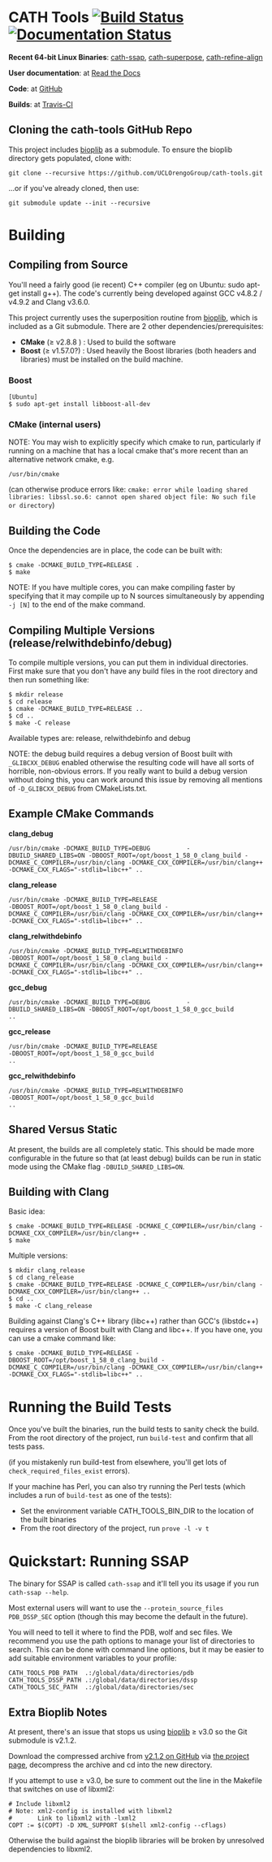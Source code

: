 # CATH Tools [![Build Status](https://travis-ci.org/UCLOrengoGroup/cath-tools.svg?branch=master)](https://travis-ci.org/UCLOrengoGroup/cath-tools) [![Documentation Status](https://readthedocs.org/projects/cath-tools/badge/?version=latest)](https://readthedocs.org/projects/cath-tools/?badge=latest)

**Recent 64-bit Linux Binaries**: [cath-ssap](https://cath-tools.s3.amazonaws.com/UCLOrengoGroup/cath-tools/93/93.1/release_build/cath-ssap "A Linux cath-ssap binary from a recent commit"), [cath-superpose](https://cath-tools.s3.amazonaws.com/UCLOrengoGroup/cath-tools/93/93.1/release_build/cath-superpose "A Linux cath-superpose binary from a recent commit"), [cath-refine-align](https://cath-tools.s3.amazonaws.com/UCLOrengoGroup/cath-tools/93/93.1/release_build/cath-refine-align "A Linux cath-refine-align binary from a recent commit")

**User documentation**: at [Read the Docs](http://cath-tools.readthedocs.org/en/latest/README/ "The CATH Tools user documentation at Read the Docs") 

**Code**: at [GitHub](https://github.com/UCLOrengoGroup/cath-tools "The CATH Tools GitHub respository") 

**Builds**: at [Travis-CI](https://travis-ci.org/UCLOrengoGroup/cath-tools "The CATH Tools Travis-CI builds") 

Cloning the cath-tools GitHub Repo
---

This project includes [bioplib](https://github.com/ACRMGroup/bioplib "Bioplib's GitHub homepage") as a submodule. To ensure the bioplib directory gets populated, clone with:

    git clone --recursive https://github.com/UCLOrengoGroup/cath-tools.git

...or if you've already cloned, then use:

    git submodule update --init --recursive

Building
========

Compiling from Source
---------------------

You'll need a fairly good (ie recent) C++ compiler (eg on Ubuntu: sudo apt-get install g++). The code's currently being developed against GCC v4.8.2 / v4.9.2 and Clang v3.6.0.

This project currently uses the superposition routine from [bioplib](https://github.com/ACRMGroup/bioplib "Bioplib's GitHub Homepage"), which is included as a Git submodule. There are 2 other dependencies/prerequisites:

 * **CMake** (&ge; v2.8.8  ) : Used to build the software
 * **Boost** (&ge; v1.57.0?) : Used heavily the Boost libraries (both headers and libraries) must be installed on the build machine.

### Boost

    [Ubuntu]
    $ sudo apt-get install libboost-all-dev

### CMake (internal users)

NOTE: You may wish to explicitly specify which cmake to run, particularly if running on a machine that has a local cmake that's more recent than an alternative network cmake, e.g.

    /usr/bin/cmake

(can otherwise produce errors like: ```cmake: error while loading shared libraries: libssl.so.6: cannot open shared object file: No such file or directory```)


Building the Code
-----------------

Once the dependencies are in place, the code can be built with:

    $ cmake -DCMAKE_BUILD_TYPE=RELEASE .
    $ make

NOTE: If you have multiple cores, you can make compiling faster by specifying that it may compile up to N sources simultaneously by appending
      `-j [N]` to the end of the make command.


Compiling Multiple Versions (release/relwithdebinfo/debug)
----------------------------------------------------------

To compile multiple versions, you can put them in individual directories. First make sure that you don't have any
build files in the root directory and then run something like:

    $ mkdir release
    $ cd release
    $ cmake -DCMAKE_BUILD_TYPE=RELEASE ..
    $ cd ..
    $ make -C release

Available types are: release, relwithdebinfo and debug

NOTE: the debug build requires a debug version of Boost built with `_GLIBCXX_DEBUG` enabled otherwise the resulting code will have all sorts of
horrible, non-obvious errors. If you really want to build a debug version without doing this, you can work around this issue by removing all
mentions of `-D_GLIBCXX_DEBUG` from CMakeLists.txt.

Example CMake Commands
----------------------

**clang_debug**

    /usr/bin/cmake -DCMAKE_BUILD_TYPE=DEBUG          -DBUILD_SHARED_LIBS=ON -DBOOST_ROOT=/opt/boost_1_58_0_clang_build -DCMAKE_C_COMPILER=/usr/bin/clang -DCMAKE_CXX_COMPILER=/usr/bin/clang++ -DCMAKE_CXX_FLAGS="-stdlib=libc++" ..

**clang_release**

    /usr/bin/cmake -DCMAKE_BUILD_TYPE=RELEASE                               -DBOOST_ROOT=/opt/boost_1_58_0_clang_build -DCMAKE_C_COMPILER=/usr/bin/clang -DCMAKE_CXX_COMPILER=/usr/bin/clang++ -DCMAKE_CXX_FLAGS="-stdlib=libc++" ..

**clang_relwithdebinfo**

    /usr/bin/cmake -DCMAKE_BUILD_TYPE=RELWITHDEBINFO                        -DBOOST_ROOT=/opt/boost_1_58_0_clang_build -DCMAKE_C_COMPILER=/usr/bin/clang -DCMAKE_CXX_COMPILER=/usr/bin/clang++ -DCMAKE_CXX_FLAGS="-stdlib=libc++" ..

**gcc_debug**

    /usr/bin/cmake -DCMAKE_BUILD_TYPE=DEBUG          -DBUILD_SHARED_LIBS=ON -DBOOST_ROOT=/opt/boost_1_58_0_gcc_build                                                                                                              ..

**gcc_release**

    /usr/bin/cmake -DCMAKE_BUILD_TYPE=RELEASE                               -DBOOST_ROOT=/opt/boost_1_58_0_gcc_build                                                                                                              ..

**gcc_relwithdebinfo**

    /usr/bin/cmake -DCMAKE_BUILD_TYPE=RELWITHDEBINFO                        -DBOOST_ROOT=/opt/boost_1_58_0_gcc_build                                                                                                              ..

Shared Versus Static
----------------

At present, the builds are all completely static. This should be made more configurable in the future so that (at least debug) builds can be run in static mode using the CMake flag `-DBUILD_SHARED_LIBS=ON`.

Building with Clang
-------------------

Basic idea:

    $ cmake -DCMAKE_BUILD_TYPE=RELEASE -DCMAKE_C_COMPILER=/usr/bin/clang -DCMAKE_CXX_COMPILER=/usr/bin/clang++ .
    $ make

Multiple versions:

    $ mkdir clang_release
    $ cd clang_release
    $ cmake -DCMAKE_BUILD_TYPE=RELEASE -DCMAKE_C_COMPILER=/usr/bin/clang -DCMAKE_CXX_COMPILER=/usr/bin/clang++ ..
    $ cd ..
    $ make -C clang_release

Building against Clang's C++ library (libc++) rather than GCC's (libstdc++) requires a version of Boost built with Clang and libc++. If you have one, you can use a cmake command like:

    $ cmake -DCMAKE_BUILD_TYPE=RELEASE -DBOOST_ROOT=/opt/boost_1_58_0_clang_build -DCMAKE_C_COMPILER=/usr/bin/clang -DCMAKE_CXX_COMPILER=/usr/bin/clang++ -DCMAKE_CXX_FLAGS="-stdlib=libc++" ..

Running the Build Tests
=======================

Once you've built the binaries, run the build tests to sanity check the build. From the root directory of the project, run `build-test` and confirm that all tests pass.

(if you mistakenly run build-test from elsewhere, you'll get lots of `check_required_files_exist` errors).

If your machine has Perl, you can also try running the Perl tests (which includes a run of `build-test` as one of the tests):
 * Set the environment variable CATH_TOOLS_BIN_DIR to the location of the built binaries
 * From the root directory of the project, run `prove -l -v t`

Quickstart: Running SSAP
========================

The binary for SSAP is called `cath-ssap` and it'll tell you its usage if you run `cath-ssap --help`.

Most external users will want to use the `--protein_source_files PDB_DSSP_SEC` option (though this may become the default in the future).

You will need to tell it where to find the PDB, wolf and sec files. We recommend you use the path options to manage your list of directories to search. This can be done with command line options, but it may be easier to add suitable environment variables to your profile:

    CATH_TOOLS_PDB_PATH  .:/global/data/directories/pdb
    CATH_TOOLS_DSSP_PATH .:/global/data/directories/dssp
    CATH_TOOLS_SEC_PATH  .:/global/data/directories/sec

Extra Bioplib Notes
-------------------

At present, there's an issue that stops us using [bioplib](https://github.com/ACRMGroup/bioplib "Bioplib's GitHub Homepage") &ge; v3.0 so the Git submodule is v2.1.2.

Download the compressed archive from [v2.1.2 on GitHub](https://github.com/ACRMGroup/bioplib/archive/V2.1.2.tar.gz)
via [the project page](http://www.bioinf.org.uk/software/bioplib/), decompress the archive and cd into the new directory.

If you attempt to use &ge; v3.0, be sure to comment out the line in the Makefile that switches on use of libxml2:

    # Include libxml2
    # Note: xml2-config is installed with libxml2
    #       Link to libxml2 with -lxml2
    COPT := $(COPT) -D XML_SUPPORT $(shell xml2-config --cflags)

Otherwise the build against the bioplib libraries will be broken by unresolved dependencies to libxml2.
